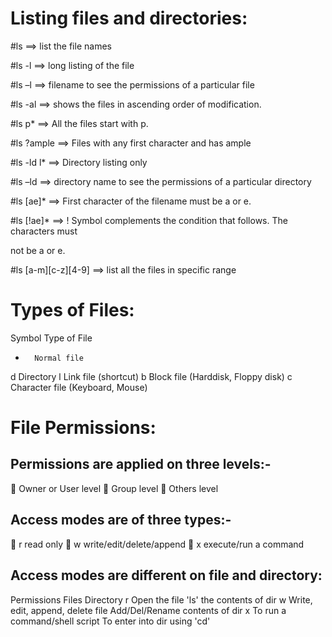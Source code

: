 # Listing files and directories:

#ls     ==> list the file names

#ls -l  ==> long listing of the file

#ls –l  ==> filename to see the permissions of a particular file

#ls -al ==> shows the files in ascending order of modification.

#ls p*  ==> All the files start with p.

#ls ?ample ==> Files with any first character and has ample

#ls -ld l* ==> Directory listing only

#ls –ld    ==> directory name to see the permissions of a particular directory

#ls [ae]*  ==> First character of the filename must be a or e.

#ls [!ae]* ==> ! Symbol complements the condition that follows. The characters must

not be a or e.

#ls [a-m][c-z][4-9]  ==> list all the files in specific range


# Types of Files:
  Symbol  Type of File
  -       Normal file
  d       Directory
  l       Link file (shortcut)
  b       Block file (Harddisk, Floppy disk)
  c       Character file (Keyboard, Mouse)

# File Permissions:
## Permissions are applied on three levels:-
 Owner or User level
 Group level
 Others level
## Access modes are of three types:-
 r read only
 w write/edit/delete/append
 x execute/run a command

## Access modes are different on file and directory:
Permissions      Files                                     Directory
r             Open the file                          'ls' the contents of dir
w             Write, edit, append, delete file       Add/Del/Rename contents of dir
x             To run a command/shell script          To enter into dir using 'cd'
